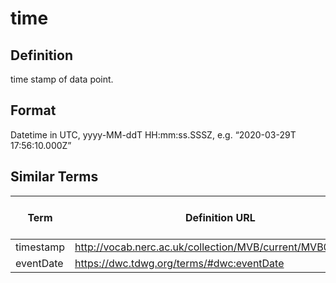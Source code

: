 # time 

## Definition 
time stamp of data point.

## Format
Datetime in UTC, yyyy-MM-ddT HH:mm:ss.SSSZ, e.g. “2020-03-29T 17:56:10.000Z”

## Similar Terms 
|Term|Definition URL|Source Vocabulary Publisher/Creator|
|----|----------|-----------------|
|timestamp|http://vocab.nerc.ac.uk/collection/MVB/current/MVB000200/|Movebank|
|eventDate|https://dwc.tdwg.org/terms/#dwc:eventDate|Darwin Core|

 